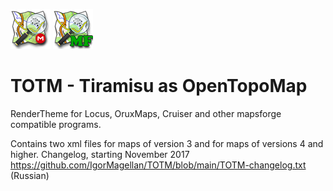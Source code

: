 
![TOTM.png](https://github.com/IgorMagellan/TOTM/blob/015e7baadac8e6f278969e6f7785b5b071696818/TOTM.png) ![TOTM mapsforge.png](https://raw.githubusercontent.com/IgorMagellan/TOTM/main/TOTM%20mapsforge.png)
# TOTM - Tiramisu as OpenTopoMap
RenderTheme for Locus, OruxMaps, Cruiser and other mapsforge compatible programs.

Contains two xml files for maps of version 3 and for maps of versions 4 and higher.
Changelog, starting November 2017
https://github.com/IgorMagellan/TOTM/blob/main/TOTM-changelog.txt (Russian)


